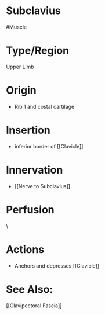 # Subclavius
#Muscle

# Type/Region 
Upper Limb

# Origin
- Rib 1 and costal cartilage

# Insertion
- inferior border of [[Clavicle]]

# Innervation
- [[Nerve to Subclavius]]

# Perfusion

\
# Actions
- Anchors and depresses [[Clavicle]]

# See Also:
[[Clavipectoral Fascia]]

